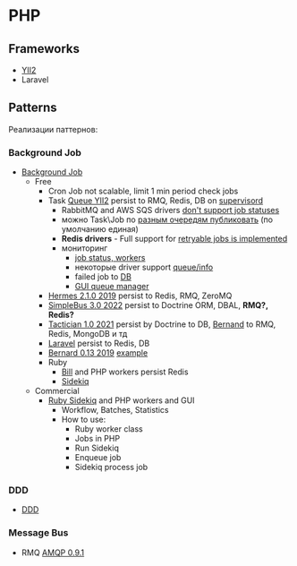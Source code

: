 # PHP

## Frameworks

- [YII2](yii2.md)
- Laravel

## Patterns

Реализации паттернов:

### Background Job

- [Background Job](../../arch/pattern/background.job.md)
  - Free
    - Cron Job not scalable, limit 1 min period check jobs
    - Task [Queue YII2](https://github.com/yiisoft/yii2-queue) persist to RMQ, Redis, DB on [supervisord](../os/supervisord.md)
    	- RabbitMQ and AWS SQS drivers [don't support job statuses](https://github.com/yiisoft/yii2-queue/blob/master/docs/guide/usage.md#job-status)
    	- можно Task\Job по [разным очередям публиковать](https://github.com/yiisoft/yii2-queue/blob/master/docs/guide/usage.md#multiple-queues) (по умолчанию единая)
    	- __Redis drivers__ - Full support for [retryable jobs is implemented](https://github.com/yiisoft/yii2-queue/blob/master/docs/guide/retryable.md#restrictions)
		- мониторинг
			- [job status, workers](https://github.com/zhuravljov/yii2-queue-monitor)
			- некоторые driver support [queue/info](https://www.programmersought.com/article/76143923971/)
			- failed job to [DB](https://www.programmersought.com/article/88876356558/)
			- [GUI queue manager](https://fasthub.cc/ignatenkovnikita/yii2-queuemanager)
    - [Hermes 2.1.0 2019](https://github.com/tomaj/hermes) persist to Redis, RMQ, ZeroMQ
    - [SimpleBus 3.0 2022](https://github.com/SimpleBus/SimpleBus) persist to Doctrine ORM, DBAL, __RMQ?, Redis?__
    - [Tactician 1.0 2021](https://tactician.thephpleague.com/) persist by Doctrine to DB, [Bernand](https://bernardphp-com.readthedocs.io/projects/bernard/drivers.html) to RMQ, Redis, MongoDB и тд
    - [Laravel](https://laravel.com/docs/10.x/queues) persist to Redis, DB
	- [Bernard 0.13 2019](https://github.com/bernardphp/bernard) [example](https://medium.com/devcupboard/elegant-background-jobs-in-php-c61b91bf582b)
	- Ruby
    	- [Bill](https://optimalbits.github.io/bull/) and PHP workers persist Redis
    	- [Sidekiq](https://sidekiq.org/)    	    	
  - Commercial
    - [Ruby Sidekiq](https://sidekiq.org/) and PHP workers and GUI
    	- Workflow, Batches, Statistics
    	- How to use:
    		- Ruby worker class
    		- Jobs in PHP
    		- Run Sidekiq
    		- Enqueue job
    		- Sidekiq process job

### DDD

- [DDD](../../arch/ref/ddd/php.md)

### Message Bus

- RMQ [AMQP 0.9.1](https://github.com/php-amqplib/php-amqplib)

